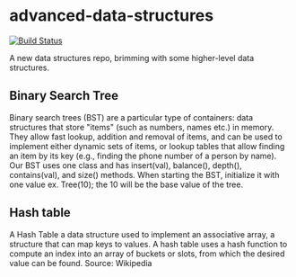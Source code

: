 # advanced-data-structures
[![Build Status](https://travis-ci.org/paulsheridan/advanced-data-structures.svg?branch=hashtable)](https://travis-ci.org/paulsheridan/advanced-data-structures)

A new data structures repo, brimming with some higher-level data structures.

## Binary Search Tree
Binary search trees (BST) are a particular type of containers: data structures that store "items" (such as numbers, names etc.) in memory. They allow fast lookup, addition and removal of items, and can be used to implement either dynamic sets of items, or lookup tables that allow finding an item by its key (e.g., finding the phone number of a person by name).
  Our BST uses one class and has insert(val), balance(), depth(), contains(val), and size() methods. When starting the BST, initialize it   with one value ex. Tree(10); the 10 will be the base value of the tree.


## Hash table
A Hash Table a data structure used to implement an associative array, a structure that can map keys to values. A hash table uses a hash function to compute an index into an array of buckets or slots, from which the desired value can be found.
Source: Wikipedia
